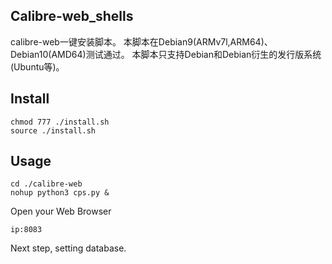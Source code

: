 ## Calibre-web_shells

calibre-web一键安装脚本。
本脚本在Debian9(ARMv7l,ARM64)、Debian10(AMD64)测试通过。
本脚本只支持Debian和Debian衍生的发行版系统(Ubuntu等)。

## Install

```
chmod 777 ./install.sh
source ./install.sh
```

## Usage
```
cd ./calibre-web
nohup python3 cps.py &
```                
    
Open your Web Browser
 ```
 ip:8083
 ```
 Next step, setting database.

